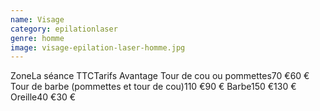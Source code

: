 ```yaml
---
name: Visage
category: epilationlaser
genre: homme
image: visage-epilation-laser-homme.jpg
---
```

<div class="grid grid-cols-3 gap-4 sm:text-base text-sm  max-w-[850px] text-center border border-black px-6 sm:px-12 py-8 mx-auto">
<span class="font-bold text-left">Zone</span><span class="font-bold">La séance TTC</span><span class="font-bold">Tarifs Avantage</span>
<span class="text-left">Tour de cou ou pommettes</span><span>70 €</span><span>60 €</span>
<span class="text-left">Tour de barbe (pommettes et tour de cou)</span><span>110 €</span><span>90 €</span>
<span class="text-left">Barbe</span><span>150 €</span><span>130 €</span>
<span class="text-left">Oreille</span><span>40 €</span><span>30 €</span>
</div>